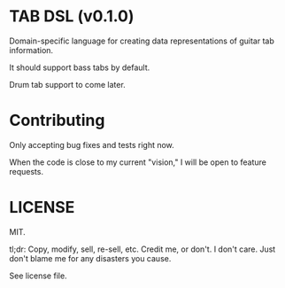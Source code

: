 # TAB DSL (v0.1.0)

Domain-specific language for creating data representations of guitar tab information.

It should support bass tabs by default.

Drum tab support to come later.

# Contributing

Only accepting bug fixes and tests right now.

When the code is close to my current "vision," I will be open to feature requests.

# LICENSE

MIT.

tl;dr: Copy, modify, sell, re-sell, etc. Credit me, or don't. I don't care. Just don't blame me for any disasters you cause.

See license file.
